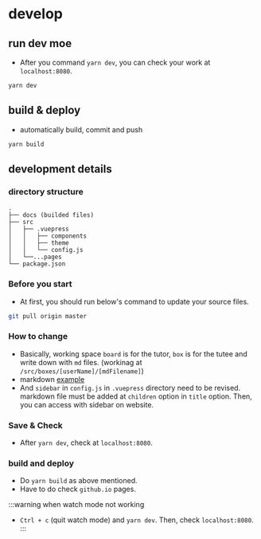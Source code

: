 # develop

## run dev moe

- After you command `yarn dev`, you can check your work at `localhost:8080`.

```bash
yarn dev
```

## build & deploy

- automatically build, commit and push

```bash
yarn build
```

## development details

### directory structure

```
.
├── docs (builded files)
├── src
│   ├── .vuepress 
│   │   ├── components
│   │   ├── theme 
│   │   └── config.js 
│   └──...pages
└── package.json
```
### Before you start

- At first, you should run below's command to update your source files.

```bash
git pull origin master
```

### How to change

- Basically, working space `board` is for the tutor, `box` is for the tutee and write down with `md` files. (workinag at `/src/boxes/[userName]/[mdFilename]`)
- markdown [example](./example)
- And `sidebar` in `config.js` in `.vuepress` directory need to be revised. markdown file must be added at `children` option in `title` option. Then, you can access with sidebar on website.

### Save & Check

- After `yarn dev`, check at `localhost:8080`.

### build and deploy

- Do `yarn build` as above mentioned.
- Have to do check `github.io` pages.

:::warning when watch mode not working
- `Ctrl + c` (quit watch mode) and `yarn dev`. Then, check `localhost:8080`.
:::